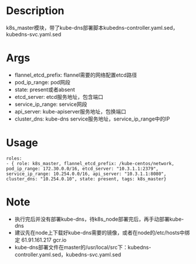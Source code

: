 Description  
====
k8s_master模块，带了kube-dns部署脚本kubedns-controller.yaml.sed， kubedns-svc.yaml.sed

Args  
====
* flannel_etcd_prefix: flannel需要的网络配置etcd路径 
* pod_ip_range: pod网段
* state: present或者absent
* etcd_server: etcd服务地址，包含端口
* service_ip_range: service网段 
* api_server: kube-apiserver服务地址，包换端口
* cluster_dns: kube-dns service服务地址，service_ip_range中的IP

Usage   
====
```
roles:  
- { role: k8s_master, flannel_etcd_prefix: /kube-centos/network, pod_ip_range: 172.30.0.0/16, etcd_server: "10.3.1.1:2379", service_ip_range: 10.254.0.0/16, api_server: "10.3.1.1:8080", cluster_dns: "10.254.0.10", state: present, tags: k8s_master}
```

Note   
====
* 执行完后并没有部署kube-dns，待k8s_node部署完后，再手动部署kube-dns
* 建议先在node上下载好kube-dns需要的镜像，或者在node的/etc/hosts中绑定 61.91.161.217 gcr.io
* kube-dns部署文件在master的/usr/local/src下：kubedns-controller.yaml.sed，kubedns-svc.yaml.sed
